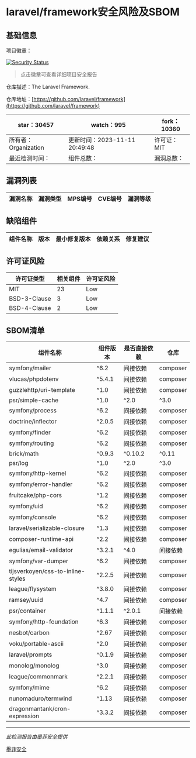 # laravel/framework安全风险及SBOM

## 基础信息

项目徽章：

[![Security Status](https://www.murphysec.com/platform3/v31/badge/1723414605038313472.svg)](https://www.murphysec.com/console/report/1694415317542723584/1723414605038313472)

> 点击徽章可查看详细项目安全报告

仓库描述：The Laravel Framework.

仓库地址：[https://github.com/laravel/framework](https://github.com/laravel/framework)

| star：30457 | watch：995 | fork：10360 |
| ----------- | -------------- | ------------ |
| 所有者：Organization | 更新时间：2023-11-11 20:49:48 | 许可证：MIT |
| 最近检测时间： | 组件总数： | 漏洞总数： |




## 漏洞列表

| 漏洞名称 | 漏洞类型 | MPS编号 | CVE编号 | 漏洞等级 |
| ------- | ------ | ------- | ------ | ----- |





## 缺陷组件

| 组件名称 | 版本 | 最小修复版本 | 依赖关系 | 修复建议 |
| -------- | ---- | ------------ | -------- | -------- |





## 许可证风险

| 许可证类型 | 相关组件 | 许可证风险 |
| ---------- | -------- | ---------- |
|MIT|23|Low|
|BSD-3-Clause|3|Low|
|BSD-4-Clause|2|Low|




## SBOM清单

| 组件名称 | 组件版本 | 是否直接依赖 | 仓库 |
| -------- | -------- | ------------ | ---- |
|symfony/mailer|^6.2|间接依赖|composer|
|vlucas/phpdotenv|^5.4.1|间接依赖|composer|
|guzzlehttp/uri-template|^1.0|间接依赖|composer|
|psr/simple-cache|^1.0|^2.0|^3.0|间接依赖|composer|
|symfony/process|^6.2|间接依赖|composer|
|doctrine/inflector|^2.0.5|间接依赖|composer|
|symfony/finder|^6.2|间接依赖|composer|
|symfony/routing|^6.2|间接依赖|composer|
|brick/math|^0.9.3|^0.10.2|^0.11|间接依赖|composer|
|psr/log|^1.0|^2.0|^3.0|间接依赖|composer|
|symfony/http-kernel|^6.2|间接依赖|composer|
|symfony/error-handler|^6.2|间接依赖|composer|
|fruitcake/php-cors|^1.2|间接依赖|composer|
|symfony/uid|^6.2|间接依赖|composer|
|symfony/console|^6.2|间接依赖|composer|
|laravel/serializable-closure|^1.3|间接依赖|composer|
|composer-runtime-api|^2.2|间接依赖|composer|
|egulias/email-validator|^3.2.1|^4.0|间接依赖|composer|
|symfony/var-dumper|^6.2|间接依赖|composer|
|tijsverkoyen/css-to-inline-styles|^2.2.5|间接依赖|composer|
|league/flysystem|^3.8.0|间接依赖|composer|
|ramsey/uuid|^4.7|间接依赖|composer|
|psr/container|^1.1.1|^2.0.1|间接依赖|composer|
|symfony/http-foundation|^6.3|间接依赖|composer|
|nesbot/carbon|^2.67|间接依赖|composer|
|voku/portable-ascii|^2.0|间接依赖|composer|
|laravel/prompts|^0.1.9|间接依赖|composer|
|monolog/monolog|^3.0|间接依赖|composer|
|league/commonmark|^2.2.1|间接依赖|composer|
|symfony/mime|^6.2|间接依赖|composer|
|nunomaduro/termwind|^1.13|间接依赖|composer|
|dragonmantank/cron-expression|^3.3.2|间接依赖|composer|


------

*此检测报告由墨菲安全提供*

[墨菲安全](www.murphysec.com)